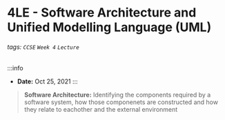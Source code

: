 # 4LE - Software Architecture and Unified Modelling Language (UML)
###### tags: `CCSE` `Week 4` `Lecture`

:::info
- **Date:** Oct 25, 2021
:::

> **Software Architecture:** Identifying the components required by a software system, how those componenets are constructed and how they relate to eachother and the external environment

